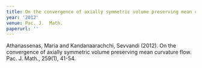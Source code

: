 ```yaml
---
title: On the convergence of axially symmetric volume preserving mean curvature flow
year: '2012'
venue: Pac. J.  Math.
paperurl: ''
---
```

Athanassenas, Maria and Kandanaarachchi, Sevvandi (2012). On the convergence of axially symmetric volume preserving mean curvature flow. Pac. J.  Math., 259(1), 41-54.

